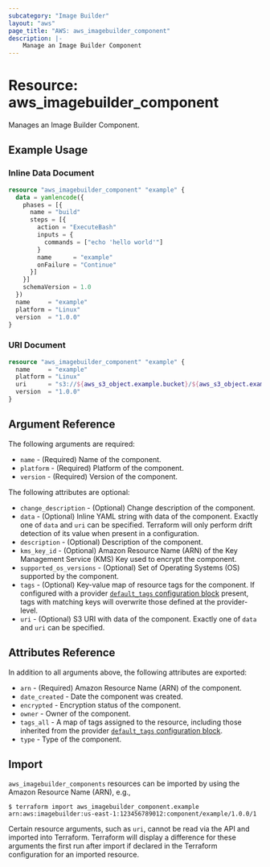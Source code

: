 ```yaml
---
subcategory: "Image Builder"
layout: "aws"
page_title: "AWS: aws_imagebuilder_component"
description: |-
    Manage an Image Builder Component
---
```


# Resource: aws_imagebuilder_component

Manages an Image Builder Component.

## Example Usage

### Inline Data Document

```terraform
resource "aws_imagebuilder_component" "example" {
  data = yamlencode({
    phases = [{
      name = "build"
      steps = [{
        action = "ExecuteBash"
        inputs = {
          commands = ["echo 'hello world'"]
        }
        name      = "example"
        onFailure = "Continue"
      }]
    }]
    schemaVersion = 1.0
  })
  name     = "example"
  platform = "Linux"
  version  = "1.0.0"
}
```

### URI Document

```terraform
resource "aws_imagebuilder_component" "example" {
  name     = "example"
  platform = "Linux"
  uri      = "s3://${aws_s3_object.example.bucket}/${aws_s3_object.example.key}"
  version  = "1.0.0"
}
```

## Argument Reference

The following arguments are required:

* `name` - (Required) Name of the component.
* `platform` - (Required) Platform of the component.
* `version` - (Required) Version of the component.

The following attributes are optional:

* `change_description` - (Optional) Change description of the component.
* `data` - (Optional) Inline YAML string with data of the component. Exactly one of `data` and `uri` can be specified. Terraform will only perform drift detection of its value when present in a configuration.
* `description` - (Optional) Description of the component.
* `kms_key_id` - (Optional) Amazon Resource Name (ARN) of the Key Management Service (KMS) Key used to encrypt the component.
* `supported_os_versions` - (Optional) Set of Operating Systems (OS) supported by the component.
* `tags` - (Optional) Key-value map of resource tags for the component. If configured with a provider [`default_tags` configuration block](/docs/providers/aws/index.html#default_tags-configuration-block) present, tags with matching keys will overwrite those defined at the provider-level.
* `uri` - (Optional) S3 URI with data of the component. Exactly one of `data` and `uri` can be specified.

## Attributes Reference

In addition to all arguments above, the following attributes are exported:

* `arn` - (Required) Amazon Resource Name (ARN) of the component.
* `date_created` - Date the component was created.
* `encrypted` - Encryption status of the component.
* `owner` - Owner of the component.
* `tags_all` - A map of tags assigned to the resource, including those inherited from the provider [`default_tags` configuration block](/docs/providers/aws/index.html#default_tags-configuration-block).
* `type` - Type of the component.

## Import

`aws_imagebuilder_components` resources can be imported by using the Amazon Resource Name (ARN), e.g.,

```
$ terraform import aws_imagebuilder_component.example arn:aws:imagebuilder:us-east-1:123456789012:component/example/1.0.0/1
```

Certain resource arguments, such as `uri`, cannot be read via the API and imported into Terraform. Terraform will display a difference for these arguments the first run after import if declared in the Terraform configuration for an imported resource.
